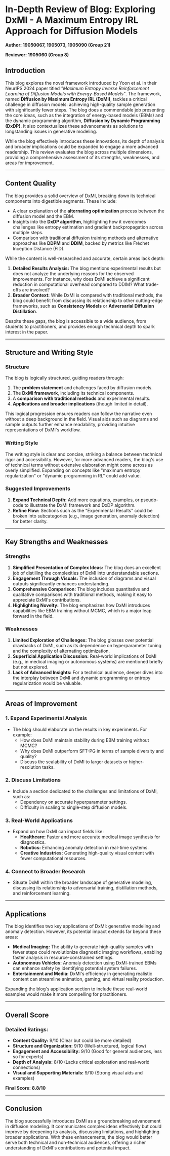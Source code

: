 # In-Depth Review of Blog: Exploring DxMI - A Maximum Entropy IRL Approach for Diffusion Models

**Author: 19050067, 1905073, 1905090 (Group 21)**

**Reviewer: 1905060 (Group 8)**

## Introduction
This blog explores the novel framework introduced by Yoon et al. in their NeurIPS 2024 paper titled *"Maximum Entropy Inverse Reinforcement Learning of Diffusion Models with Energy-Based Models"*. The framework, named **Diffusion by Maximum Entropy IRL (DxMI)**, tackles a critical challenge in diffusion models: achieving high-quality sample generation with significantly fewer steps. The blog does a commendable job presenting the core ideas, such as the integration of energy-based models (EBMs) and the dynamic programming algorithm, **Diffusion by Dynamic Programming (DxDP)**. It also contextualizes these advancements as solutions to longstanding issues in generative modeling.

While the blog effectively introduces these innovations, its depth of analysis and broader implications could be expanded to engage a more advanced readership. This review evaluates the blog across multiple dimensions, providing a comprehensive assessment of its strengths, weaknesses, and areas for improvement.

---

## Content Quality
The blog provides a solid overview of DxMI, breaking down its technical components into digestible segments. These include:
- A clear explanation of the **alternating optimization** process between the diffusion model and the EBM.
- Insights into the **DxDP algorithm**, highlighting how it overcomes challenges like entropy estimation and gradient backpropagation across multiple steps.
- Comparison with traditional diffusion training methods and alternative approaches like **DDPM** and **DDIM**, backed by metrics like Fréchet Inception Distance (FID).

While the content is well-researched and accurate, certain areas lack depth:
1. **Detailed Results Analysis:** The blog mentions experimental results but does not analyze the underlying reasons for the observed improvements. For instance, why does DxMI achieve a significant reduction in computational overhead compared to DDIM? What trade-offs are involved?
2. **Broader Context:** While DxMI is compared with traditional methods, the blog could benefit from discussing its relationship to other cutting-edge frameworks, such as **Consistency Models** or **Adversarial Diffusion Distillation**.

Despite these gaps, the blog is accessible to a wide audience, from students to practitioners, and provides enough technical depth to spark interest in the paper.

---

## Structure and Writing Style
### Structure
The blog is logically structured, guiding readers through:
1. The **problem statement** and challenges faced by diffusion models.
2. The **DxMI framework**, including its technical components.
3. A **comparison with traditional methods** and experimental results.
4. **Applications and broader implications** (though limited in detail).

This logical progression ensures readers can follow the narrative even without a deep background in the field. Visual aids such as diagrams and sample outputs further enhance readability, providing intuitive representations of DxMI's workflow.

### Writing Style
The writing style is clear and concise, striking a balance between technical rigor and accessibility. However, for more advanced readers, the blog's use of technical terms without extensive elaboration might come across as overly simplified. Expanding on concepts like "maximum entropy regularization" or "dynamic programming in RL" could add value.

### Suggested Improvements
1. **Expand Technical Depth:** Add more equations, examples, or pseudo-code to illustrate the DxMI framework and DxDP algorithm.
2. **Refine Flow:** Sections such as the "Experimental Results" could be broken into subcategories (e.g., image generation, anomaly detection) for better clarity.

---

## Key Strengths and Weaknesses

### Strengths
1. **Simplified Presentation of Complex Ideas:** The blog does an excellent job of distilling the complexities of DxMI into understandable sections.
2. **Engagement Through Visuals:** The inclusion of diagrams and visual outputs significantly enhances understanding.
3. **Comprehensive Comparison:** The blog includes quantitative and qualitative comparisons with traditional methods, making it easy to appreciate DxMI's contributions.
4. **Highlighting Novelty:** The blog emphasizes how DxMI introduces capabilities like EBM training without MCMC, which is a major leap forward in the field.

### Weaknesses
1. **Limited Exploration of Challenges:** The blog glosses over potential drawbacks of DxMI, such as its dependence on hyperparameter tuning and the complexity of alternating optimization.
2. **Superficial Application Discussion:** Real-world implications of DxMI (e.g., in medical imaging or autonomous systems) are mentioned briefly but not explored.
3. **Lack of Advanced Insights:** For a technical audience, deeper dives into the interplay between DxMI and dynamic programming or entropy regularization would be valuable.

---

## Areas of Improvement
### 1. **Expand Experimental Analysis**
   - The blog should elaborate on the results in key experiments. For example:
     - How does DxMI maintain stability during EBM training without MCMC?
     - Why does DxMI outperform SFT-PG in terms of sample diversity and quality?
     - Discuss the scalability of DxMI to larger datasets or higher-resolution tasks.

### 2. **Discuss Limitations**
   - Include a section dedicated to the challenges and limitations of DxMI, such as:
     - Dependency on accurate hyperparameter settings.
     - Difficulty in scaling to single-step diffusion models.

### 3. **Real-World Applications**
   - Expand on how DxMI can impact fields like:
     - **Healthcare:** Faster and more accurate medical image synthesis for diagnostics.
     - **Robotics:** Enhancing anomaly detection in real-time systems.
     - **Creative Industries:** Generating high-quality visual content with fewer computational resources.

### 4. **Connect to Broader Research**
   - Situate DxMI within the broader landscape of generative modeling, discussing its relationship to adversarial training, distillation methods, and reinforcement learning.

---

## Applications
The blog identifies two key applications of DxMI: generative modeling and anomaly detection. However, its potential impact extends far beyond these areas:
- **Medical Imaging:** The ability to generate high-quality samples with fewer steps could revolutionize diagnostic imaging workflows, enabling faster analysis in resource-constrained settings.
- **Autonomous Vehicles:** Anomaly detection using DxMI-trained EBMs can enhance safety by identifying potential system failures.
- **Entertainment and Media:** DxMI's efficiency in generating realistic content can streamline animation, gaming, and virtual reality production.

Expanding the blog's application section to include these real-world examples would make it more compelling for practitioners.

---

## Overall Score

### Detailed Ratings:
- **Content Quality:** 9/10 (Clear but could be more detailed)
- **Structure and Organization:** 9/10 (Well-structured, logical flow)
- **Engagement and Accessibility:** 9/10 (Good for general audiences, less so for experts)
- **Depth of Analysis:** 8/10 (Lacks critical exploration and real-world connections)
- **Visual and Supporting Materials:** 9/10 (Strong visual aids and examples)

**Final Score:** **8.8/10**

---

## Conclusion
The blog successfully introduces DxMI as a groundbreaking advancement in diffusion modeling. It communicates complex ideas effectively but could improve by deepening its analysis, discussing limitations, and highlighting broader applications. With these enhancements, the blog would better serve both technical and non-technical audiences, offering a richer understanding of DxMI's contributions and potential impact.
